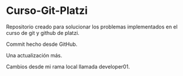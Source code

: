# Curso-Git-Platzi
Repositorio creado para solucionar los problemas implementados en el curso de git y github de platzi.

Commit hecho desde GitHub.

Una actualización más.

Cambios desde mi rama local llamada developer01.